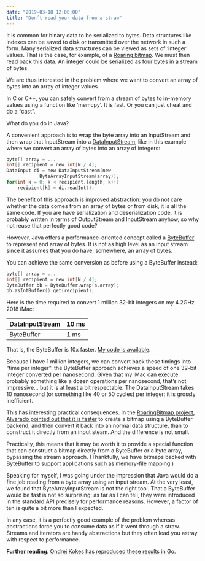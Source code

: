 ```yaml
---
date: "2019-03-18 12:00:00"
title: "Don´t read your data from a straw"
---
```




It is common for binary data to be serialized to bytes. Data structures like indexes can be saved to disk or transmitted over the network in such a form. Many serialized data structures can be viewed as sets of &lsquo;integer&rsquo; values. That is the case, for example, of a [Roaring bitmap](https://github.com/RoaringBitmap/RoaringBitmap). We must then read back this data. An integer could be serialized as four bytes in a stream of bytes. 

We are thus interested in the problem where we want to convert an array of bytes into an array of integer values.

In C or C++, you can safely convert from a stream of bytes to in-memory values using a function like &lsquo;memcpy&rsquo;. It is fast. Or you can just cheat and do a &ldquo;cast&rdquo;.

What do you do in Java?

A convenient approach is to wrap the byte array into an InputStream and then wrap that InputStream into a [DataInputStream](https://docs.oracle.com/javase/8/docs/api/java/io/DataInputStream.html), like in this example where we convert an array of bytes into an array of integers:
```C
byte[] array = ...
int[] recipient = new int[N / 4];
DataInput di = new DataInputStream(new 
            ByteArrayInputStream(array));
for(int k = 0; k < recipient.length; k++)
    recipient[k] = di.readInt();
```


The benefit of this approach is improved abstraction: you do not care whether the data comes from an array of bytes or from disk, it is all the same code. If you are have serialization and deserialization code, it is probably written in terms of OutputStream and InputStream anyhow, so why not reuse that perfectly good code?

However, Java offers a performance-oriented concept called a [ByteBuffer](https://docs.oracle.com/javase/8/docs/api/java/nio/ByteBuffer.html) to represent and array of bytes. It is not as high level as an input stream since it assumes that you do have, somewhere, an array of bytes. 

You can achieve the same conversion as before using a ByteBuffer instead:
```C
byte[] array = ...
int[] recipient = new int[N / 4];
ByteBuffer bb = ByteBuffer.wrap(s.array);
bb.asIntBuffer().get(recipient);
```


Here is the time required to convert 1 million 32-bit integers on my 4.2GHz 2018 iMac:

DataInputStream          |10 ms                    |
-------------------------|-------------------------|
ByteBuffer               |1 ms                     |


That is, the ByteBuffer is 10x faster. [My code is available](https://github.com/lemire/Code-used-on-Daniel-Lemire-s-blog/tree/master/2019/03/18).

Because I have 1 million integers, we can convert back these timings into &ldquo;time per integer&rdquo;: the ByteBuffer approach achieves a speed of one 32-bit integer converted per nanosecond. Given that my iMac can execute probably something like a dozen operations per nanosecond, that&rsquo;s not impressive&hellip; but it is at least a bit respectable. The DataInputStream takes 10 nanosecond (or something like 40 or 50 cycles) per integer: it is grossly inefficient.

This has interesting practical consequences. In the [RoaringBitmap project](https://github.com/RoaringBitmap/RoaringBitmap/issues/319), [Alvarado pointed out that it is faster](https://github.com/RoaringBitmap/RoaringBitmap/issues/319) to create a bitmap using a ByteBuffer backend, and then convert it back into an normal data structure, than to construct it directly from an input steam. And the difference is not small.

Practically, this means that it may be worth it to provide a special function that can construct a bitmap directly from a ByteBuffer or a byte array, bypassing the stream approach. (Thankfully, we have bitmaps backed with ByteBuffer to support applications such as memory-file mapping.) 

Speaking for myself, I was going under the impression that Java would do a fine job reading from a byte array using an input stream. At the very least, we found that ByteArrayInputStream is not the right tool. That a ByteBuffer would be fast is not so surprising: as far as I can tell, they were introduced in the standard API precisely for performance reasons. However, a factor of ten is quite a bit more than I expected.

In any case, it is a perfectly good example of the problem whereas abstractions force you to consume data as if it went through a straw. Streams and iterators are handy abstractions but they often lead you astray with respect to performance.

__Further reading__. [Ondrej Kokes has reproduced these results in Go](https://kokes.github.io/blog/2019/03/19/deserialising-ints-from-bytes.html).


